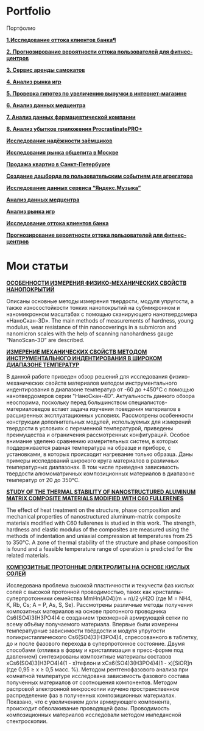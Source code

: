 # Portfolio
Портфолио

 [**1.Исследование оттока клиентов банка¶**](https://github.com/Sergei686/Portfolio/tree/main/1.%D0%98%D1%81%D1%81%D0%BB%D0%B5%D0%B4%D0%BE%D0%B2%D0%B0%D0%BD%D0%B8%D0%B5%20%D0%BE%D1%82%D1%82%D0%BE%D0%BA%D0%B0%20%D0%BA%D0%BB%D0%B8%D0%B5%D0%BD%D1%82%D0%BE%D0%B2%20%D0%B1%D0%B0%D0%BD%D0%BA%D0%B0%C2%B6)
 
 [**2. Прогнозирование вероятности оттока пользователей для фитнес-центров**](https://github.com/Sergei686/Portfolio/tree/main/2.%20%D0%9F%D1%80%D0%BE%D0%B3%D0%BD%D0%BE%D0%B7%D0%B8%D1%80%D0%BE%D0%B2%D0%B0%D0%BD%D0%B8%D0%B5%20%D0%B2%D0%B5%D1%80%D0%BE%D1%8F%D1%82%D0%BD%D0%BE%D1%81%D1%82%D0%B8%20%D0%BE%D1%82%D1%82%D0%BE%D0%BA%D0%B0%20%D0%BF%D0%BE%D0%BB%D1%8C%D0%B7%D0%BE%D0%B2%D0%B0%D1%82%D0%B5%D0%BB%D0%B5%D0%B9%20%D0%B4%D0%BB%D1%8F%20%D1%84%D0%B8%D1%82%D0%BD%D0%B5%D1%81-%D1%86%D0%B5%D0%BD%D1%82%D1%80%D0%BE%D0%B2)

 [**3. Сервис аренды самокатов**](https://github.com/Sergei686/Portfolio/tree/main/3.%20%D0%A1%D0%B5%D1%80%D0%B2%D0%B8%D1%81%20%D0%B0%D1%80%D0%B5%D0%BD%D0%B4%D1%8B%20%D1%81%D0%B0%D0%BC%D0%BE%D0%BA%D0%B0%D1%82%D0%BE%D0%B2)

 [**4. Анализ рынка игр**](https://github.com/Sergei686/Portfolio/tree/main/4.%20%D0%90%D0%BD%D0%B0%D0%BB%D0%B8%D0%B7%20%D1%80%D1%8B%D0%BD%D0%BA%D0%B0%20%D0%B8%D0%B3%D1%80)

 [**5. Проверка гипотез по увеличению выручки в интернет-магазине**](https://github.com/Sergei686/Portfolio/tree/main/5.%20%D0%9F%D1%80%D0%BE%D0%B2%D0%B5%D1%80%D0%BA%D0%B0%20%D0%B3%D0%B8%D0%BF%D0%BE%D1%82%D0%B5%D0%B7%20%D0%BF%D0%BE%20%D1%83%D0%B2%D0%B5%D0%BB%D0%B8%D1%87%D0%B5%D0%BD%D0%B8%D1%8E%20%D0%B2%D1%8B%D1%80%D1%83%D1%87%D0%BA%D0%B8%20%D0%B2%20%D0%B8%D0%BD%D1%82%D0%B5%D1%80%D0%BD%D0%B5%D1%82-%D0%BC%D0%B0%D0%B3%D0%B0%D0%B7%D0%B8%D0%BD%D0%B5)

 [**6. Анализ данных медцентра**](https://github.com/Sergei686/Portfolio/tree/main/6.%20%D0%90%D0%BD%D0%B0%D0%BB%D0%B8%D0%B7%20%D0%B4%D0%B0%D0%BD%D0%BD%D1%8B%D1%85%20%D0%BC%D0%B5%D0%B4%D1%86%D0%B5%D0%BD%D1%82%D1%80%D0%B0)

 [**7. Анализ данных фармацевтической компании**](https://github.com/Sergei686/Portfolio/tree/main/7.%20%D0%90%D0%BD%D0%B0%D0%BB%D0%B8%D0%B7%20%D0%B4%D0%B0%D0%BD%D0%BD%D1%8B%D1%85%20%D1%84%D0%B0%D1%80%D0%BC%D0%B0%D1%86%D0%B5%D0%B2%D1%82%D0%B8%D1%87%D0%B5%D1%81%D0%BA%D0%BE%D0%B9%20%D0%BA%D0%BE%D0%BC%D0%BF%D0%B0%D0%BD%D0%B8%D0%B8)

 [**8. Анализ убытков приложения ProcrastinatePRO+**](https://github.com/Sergei686/Portfolio/tree/main/8.%20%D0%90%D0%BD%D0%B0%D0%BB%D0%B8%D0%B7%20%D1%83%D0%B1%D1%8B%D1%82%D0%BA%D0%BE%D0%B2%20%D0%BF%D1%80%D0%B8%D0%BB%D0%BE%D0%B6%D0%B5%D0%BD%D0%B8%D1%8F%20ProcrastinatePRO%2B)

 [**Исследование надёжности заёмщиков**](https://github.com/Sergei686/Portfolio/tree/main/%D0%98%D1%81%D1%81%D0%BB%D0%B5%D0%B4%D0%BE%D0%B2%D0%B0%D0%BD%D0%B8%D0%B5%20%D0%BD%D0%B0%D0%B4%D1%91%D0%B6%D0%BD%D0%BE%D1%81%D1%82%D0%B8%20%D0%B7%D0%B0%D1%91%D0%BC%D1%89%D0%B8%D0%BA%D0%BE%D0%B2)

 [**Исследования рынка общепита в Москве**](https://github.com/Sergei686/Portfolio/tree/main/%D0%98%D1%81%D1%81%D0%BB%D0%B5%D0%B4%D0%BE%D0%B2%D0%B0%D0%BD%D0%B8%D1%8F%20%D1%80%D1%8B%D0%BD%D0%BA%D0%B0%20%D0%BE%D0%B1%D1%89%D0%B5%D0%BF%D0%B8%D1%82%D0%B0%20%D0%B2%20%D0%9C%D0%BE%D1%81%D0%BA%D0%B2%D0%B5%20%D0%B4%D0%BB%D1%8F%20%D0%BF%D1%80%D0%B8%D0%BD%D1%8F%D1%82%D0%B8%D1%8F%20%D1%80%D0%B5%D1%88%D0%B5%D0%BD%D0%B8%D1%8F%20%D0%BE%D0%B1)

 [**Продажа квартир в Санкт-Петербурге**](https://github.com/Sergei686/Portfolio/tree/main/%D0%9F%D1%80%D0%BE%D0%B4%D0%B0%D0%B6%D0%B0%20%D0%BA%D0%B2%D0%B0%D1%80%D1%82%D0%B8%D1%80%20%D0%B2%20%D0%A1%D0%B0%D0%BD%D0%BA%D1%82-%D0%9F%D0%B5%D1%82%D0%B5%D1%80%D0%B1%D1%83%D1%80%D0%B3%D0%B5)

 [**Создание дашборда по пользовательским событиям для агрегатора**](https://github.com/Sergei686/Portfolio/tree/main/%D0%A1%D0%BE%D0%B7%D0%B4%D0%B0%D0%BD%D0%B8%D0%B5%20%D0%B4%D0%B0%D1%88%D0%B1%D0%BE%D1%80%D0%B4%D0%B0%20%D0%BF%D0%BE%20%D0%BF%D0%BE%D0%BB%D1%8C%D0%B7%D0%BE%D0%B2%D0%B0%D1%82%D0%B5%D0%BB%D1%8C%D1%81%D0%BA%D0%B8%D0%BC%20%D1%81%D0%BE%D0%B1%D1%8B%D1%82%D0%B8%D1%8F%D0%BC%20%D0%B4%D0%BB%D1%8F%20%D0%B0%D0%B3%D1%80%D0%B5%D0%B3%D0%B0%D1%82%D0%BE%D1%80%D0%B0)

 [**Исследование данных сервиса “Яндекс.Музыка”**](https://github.com/Sergei686/Portfolio/tree/main/%D0%98%D1%81%D1%81%D0%BB%D0%B5%D0%B4%D0%BE%D0%B2%D0%B0%D0%BD%D0%B8%D0%B5%20%D0%B4%D0%B0%D0%BD%D0%BD%D1%8B%D1%85%20%D1%81%D0%B5%D1%80%D0%B2%D0%B8%D1%81%D0%B0%20%E2%80%9C%D0%AF%D0%BD%D0%B4%D0%B5%D0%BA%D1%81.%D0%9C%D1%83%D0%B7%D1%8B%D0%BA%D0%B0%E2%80%9D)

 [**Анализ данных медцентра**](https://github.com/Sergei686/Portfolio/tree/main/%D0%90%D0%BD%D0%B0%D0%BB%D0%B8%D0%B7%20%D0%B4%D0%B0%D0%BD%D0%BD%D1%8B%D1%85%20%D0%BC%D0%B5%D0%B4%D1%86%D0%B5%D0%BD%D1%82%D1%80%D0%B0)

 [**Анализ рынка игр**](https://github.com/Sergei686/Portfolio/tree/main/%D0%90%D0%BD%D0%B0%D0%BB%D0%B8%D0%B7%20%D1%80%D1%8B%D0%BD%D0%BA%D0%B0%20%D0%B8%D0%B3%D1%80)

 [**Исследование оттока клиентов банка**](https://github.com/Sergei686/Portfolio/tree/main/%D0%98%D1%81%D1%81%D0%BB%D0%B5%D0%B4%D0%BE%D0%B2%D0%B0%D0%BD%D0%B8%D0%B5%20%D0%BE%D1%82%D1%82%D0%BE%D0%BA%D0%B0%20%D0%BA%D0%BB%D0%B8%D0%B5%D0%BD%D1%82%D0%BE%D0%B2%20%D0%B1%D0%B0%D0%BD%D0%BA%D0%B0%C2%B6)

 [**Прогнозирование вероятности оттока пользователей для фитнес-центров**](https://github.com/Sergei686/Portfolio/tree/main/%D0%9F%D1%80%D0%BE%D0%B3%D0%BD%D0%BE%D0%B7%D0%B8%D1%80%D0%BE%D0%B2%D0%B0%D0%BD%D0%B8%D0%B5%20%D0%B2%D0%B5%D1%80%D0%BE%D1%8F%D1%82%D0%BD%D0%BE%D1%81%D1%82%D0%B8%20%D0%BE%D1%82%D1%82%D0%BE%D0%BA%D0%B0%20%D0%BF%D0%BE%D0%BB%D1%8C%D0%B7%D0%BE%D0%B2%D0%B0%D1%82%D0%B5%D0%BB%D0%B5%D0%B9%20%D0%B4%D0%BB%D1%8F%20%D1%84%D0%B8%D1%82%D0%BD%D0%B5%D1%81-%D1%86%D0%B5%D0%BD%D1%82%D1%80%D0%BE%D0%B2)




# Мои статьи

 [**ОСОБЕННОСТИ ИЗМЕРЕНИЯ ФИЗИКО-МЕХАНИЧЕСКИХ СВОЙСТВ НАНОПОКРЫТИЙ**](https://www.elibrary.ru/item.asp?id=21239765)
 
 Описаны основные методы измерения твердости, модуля упругости, а также износостойкости тонких нанопокрытий на субмикронном и наномикронном масштабах с помощью сканирующего нанотвердомера «НаноСкан-3D».
The main methods of measurements of hardness, young modulus, wear resistance of thin nanocoverings in a submicron and nanomicron scales with the help of scanning nanohardness gauge “NanoScan-3D” are described.

 [**ИЗМЕРЕНИЕ МЕХАНИЧЕСКИХ СВОЙСТВ МЕТОДОМ ИНСТРУМЕНТАЛЬНОГО ИНДЕНТИРОВАНИЯ В ШИРОКОМ ДИАПАЗОНЕ ТЕМПЕРАТУР**](https://www.elibrary.ru/item.asp?id=45787307)
 
 В данной работе приведен обзор решений для исследования физико-механических свойств материалов методом инструментального индентирования в диапазоне температур от -60 до +450°C с помощью нанотвердомеров серии "НаноСкан-4D". Актуальность данного обзора неоспорима, поскольку перед большинством специалистов-материаловедов встает задача изучения поведения материалов в расширенных эксплуатационных условиях. Рассмотрены особенности конструкции дополнительных модулей, используемых для измерений твердости в условиях с переменной температурой, приведены преимущества и ограничения рассмотренных конфигураций. Особое внимание уделено сравнению измерительных систем, в которых поддерживается равная температура на образце и приборе, с установками, в которых происходит нагревание только образца. Даны примеры исследований широкого круга материалов в различных температурных диапазонах. В том числе приведена зависимость твердости алюмоматричных композиционных материалов в диапазоне температур от 20 до 350°С.

 [**STUDY OF THE THERMAL STABILITY OF NANOSTRUCTURED ALUMINUM MATRIX COMPOSITE MATERIALS MODIFIED WITH C60 FULLERENES**](https://www.elibrary.ru/item.asp?id=45494643)
 
 The effect of heat treatment on the structure, phase composition and mechanical properties of nanostructured aluminum-matrix composite materials modified with C60 fullerenes is studied in this work. The strength, hardness and elastic modulus of the composites are measured using the methods of indentation and uniaxial compression at temperatures from 25 to 350°C. A zone of thermal stability of the structure and phase composition is found and a feasible temperature range of operation is predicted for the related materials.

 [**КОМПОЗИТНЫЕ ПРОТОННЫЕ ЭЛЕКТРОЛИТЫ НА ОСНОВЕ КИСЛЫХ СОЛЕЙ**](https://www.elibrary.ru/item.asp?id=49558752)
 
 Исследована проблема высокой пластичности и текучести фаз кислых солей с высокой протонной проводимостью, таких как кристаллы-суперпротонники семейства MmHn(AO4)(m + n)/2·yH2O (где M = NH4, K, Rb, Cs; А = P, As, S, Se). Рассмотрены различные методы получения композитных материалов на основе протонного проводника Cs6(SO4)3(H3PO4)4 с созданием трехмерной армирующей сетки по всему объёму получаемого материала. Впервые были измерены температурные зависимости твёрдости и модуля упругости поликристаллического Cs6(SO4)3(H3PO4)4, спрессованного в таблетку, до и после фазового перехода в суперпротонное состояние. Двумя способами (отливка в форму и кристаллизация в пресс-форме под давлением) синтезированы композитные материалы составов xCs6(SO4)3(H3PO4)4(1 - x)тефлон и xCs6(SO4)3(H3PO4)4(1 - x)[SiOR]n (где 0,95 ≥ x ≥ 0,5 масс. %). Методом рентгенофазового анализа при комнатной температуре исследована зависимость фазового состава полученных материалов от соотношения компонентов. Методом растровой электронной микроскопии изучено пространственное распределение фаз в полученных композиционных материалах. Показано, что с увеличением доли армирующего компонента, происходит обволакивание проводящей фазы. Проводимость композиционных материалов исследовали методом импедансной спектроскопии.
